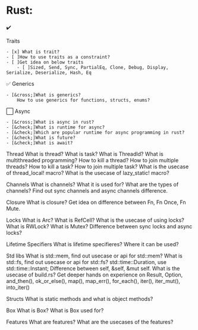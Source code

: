# Rust: 
:heavy_check_mark: 

Traits

    - [x] What is trait?
    - [ ]How to use traits as a constraint?
    - [ ]Get idea on below traits
        - [ ]Sized, Send, Sync, PartialEq, Clone, Debug, Display, Serialize, Deserialize, Hash, Eq

:white_check_mark: Generics

    - [&cross;]What is generics?
        How to use generics for functions, structs, enums?
    
:white_large_square: Async

    - [&cross;]What is async in rust?
    - [&check;]What is runtime for async?
    - [&check;]Which are popular runtime for async programming in rust?
    - [&check;]What is future?
    - [&check;]What is await?

Thread
    What is thread?
    What is task?
    What is ThreadId?
    What is multithreaded programming?
    How to kill a thread?
    How to join multiple threads?
    How to kill a task?
    How to join multiple task?
    What is the usecase of thread_local! macro?
    What is the usecase of lazy_static! macro?

Channels
    What is channels?
    What it is used for?
    What are the types of channels?
    Find out sync channels and async channels difference.

Closure
    What is closure?
    Get idea on difference between Fn, Fn Once, Fn Mute.

Locks
    What is Arc?
    What is RefCell?
    What is the usecase of using locks?
    What is RWLock?
    What is Mutex?
    Difference between sync locks and async locks?

Lifetime Specifiers
    What is lifetime specifieres?
    Where it can be used?


Std libs
    What is std::mem, find out usecase or api for std::mem?
    What is std::fs, find out usecase or api for std::fs?
    std::time::Duration, use std::time::Instant;
    Difference between self, &self, &mut self.
    What is the usecase of build.rs?
    Get deeper hands on experience on 
        Result, Option, and_then(), ok_or_else(), map(), map_err(), for_each(), iter(), iter_mut(), into_iter()

Structs
    What is static methods and what is object methods?

Box
    What is Box?
    What is Box used for?

Features
    What are features?
    What are the usecases of the features?